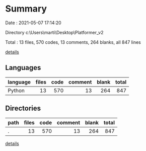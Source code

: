 # Summary

Date : 2021-05-07 17:14:20

Directory c:\Users\marti\Desktop\Platformer_v2

Total : 13 files,  570 codes, 13 comments, 264 blanks, all 847 lines

[details](details.md)

## Languages
| language | files | code | comment | blank | total |
| :--- | ---: | ---: | ---: | ---: | ---: |
| Python | 13 | 570 | 13 | 264 | 847 |

## Directories
| path | files | code | comment | blank | total |
| :--- | ---: | ---: | ---: | ---: | ---: |
| . | 13 | 570 | 13 | 264 | 847 |

[details](details.md)